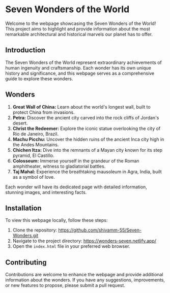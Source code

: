 # Seven Wonders of the World

Welcome to the webpage showcasing the Seven Wonders of the World! This project aims to highlight and provide information about the most remarkable architectural and historical marvels our planet has to offer.

## Introduction
The Seven Wonders of the World represent extraordinary achievements of human ingenuity and craftsmanship. Each wonder has its own unique history and significance, and this webpage serves as a comprehensive guide to explore these wonders.

## Wonders
1. **Great Wall of China:** Learn about the world's longest wall, built to protect China from invasions.
2. **Petra:** Discover the ancient city carved into the rock cliffs of Jordan's desert.
3. **Christ the Redeemer:** Explore the iconic statue overlooking the city of Rio de Janeiro, Brazil.
4. **Machu Picchu:** Uncover the hidden ruins of the ancient Inca city high in the Andes Mountains.
5. **Chichen Itza:** Dive into the remnants of a Mayan city known for its step pyramid, El Castillo.
6. **Colosseum:** Immerse yourself in the grandeur of the Roman amphitheater, witness to gladiatorial battles.
7. **Taj Mahal:** Experience the breathtaking mausoleum in Agra, India, built as a symbol of love.

Each wonder will have its dedicated page with detailed information, stunning images, and interesting facts.

## Installation
To view this webpage locally, follow these steps:

1. Clone the repository: https://github.com/shivamm-55/Seven-Wonders.git
2. Navigate to the project directory: https://wonders-seven.netlify.app/
3. Open the `index.html` file in your preferred web browser.

## Contributing
Contributions are welcome to enhance the webpage and provide additional information about the wonders. If you have any suggestions, improvements, or new features to propose, please submit a pull request.
